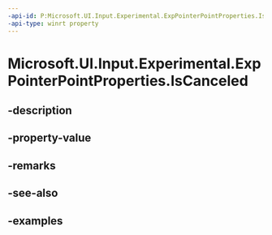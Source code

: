 ```yaml
---
-api-id: P:Microsoft.UI.Input.Experimental.ExpPointerPointProperties.IsCanceled
-api-type: winrt property
---
```


# Microsoft.UI.Input.Experimental.ExpPointerPointProperties.IsCanceled

<!--
public bool IsCanceled { get; }
-->


## -description

## -property-value

## -remarks

## -see-also

## -examples


